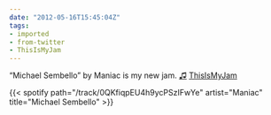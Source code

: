 ```yaml
---
date: "2012-05-16T15:45:04Z"
tags:
- imported
- from-twitter
- ThisIsMyJam
---
```

“Michael Sembello” by Maniac is my new jam. [♫](https://t.thisismyjam.com/jphastings/_1n5x4mo) [ThisIsMyJam](/tags/thisismyjam)

{{< spotify path="/track/0QKfiqpEU4h9ycPSzIFwYe" artist="Maniac" title="Michael Sembello" >}}
